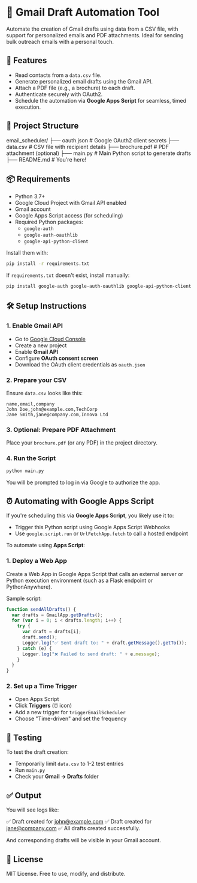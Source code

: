 # 📧 Gmail Draft Automation Tool

Automate the creation of Gmail drafts using data from a CSV file, with support for personalized emails and PDF attachments. Ideal for sending bulk outreach emails with a personal touch.


## 🚀 Features

- Read contacts from a `data.csv` file.
- Generate personalized email drafts using the Gmail API.
- Attach a PDF file (e.g., a brochure) to each draft.
- Authenticate securely with OAuth2.
- Schedule the automation via **Google Apps Script** for seamless, timed execution.


## 📂 Project Structure


email\_scheduler/
├── oauth.json             # Google OAuth2 client secrets
├── data.csv               # CSV file with recipient details
├── brochure.pdf           # PDF attachment (optional)
├── main.py                # Main Python script to generate drafts
├── README.md              # You're here!



## 📦 Requirements

- Python 3.7+
- Google Cloud Project with Gmail API enabled
- Gmail account
- Google Apps Script access (for scheduling)
- Required Python packages:
  - `google-auth`
  - `google-auth-oauthlib`
  - `google-api-python-client`

Install them with:

```bash
pip install -r requirements.txt
````

If `requirements.txt` doesn't exist, install manually:

```bash
pip install google-auth google-auth-oauthlib google-api-python-client
```



## 🛠 Setup Instructions

### 1. Enable Gmail API

* Go to [Google Cloud Console](https://console.cloud.google.com/)
* Create a new project
* Enable **Gmail API**
* Configure **OAuth consent screen**
* Download the OAuth client credentials as `oauth.json`

### 2. Prepare your CSV

Ensure `data.csv` looks like this:

```csv
name,email,company
John Doe,john@example.com,TechCorp
Jane Smith,jane@company.com,Innova Ltd
```

### 3. Optional: Prepare PDF Attachment

Place your `brochure.pdf` (or any PDF) in the project directory.

### 4. Run the Script

```bash
python main.py
```

You will be prompted to log in via Google to authorize the app.


## ⏰ Automating with Google Apps Script

If you're scheduling this via **Google Apps Script**, you likely use it to:

* Trigger this Python script using Google Apps Script Webhooks
* Use `google.script.run` or `UrlFetchApp.fetch` to call a hosted endpoint

To automate using **Apps Script**:

### 1. Deploy a Web App

Create a Web App in Google Apps Script that calls an external server or Python execution environment (such as a Flask endpoint or PythonAnywhere).

Sample script:
```javascript
function sendAllDrafts() {
  var drafts = GmailApp.getDrafts();
  for (var i = 0; i < drafts.length; i++) {
    try {
      var draft = drafts[i];
      draft.send();
      Logger.log("✅ Sent draft to: " + draft.getMessage().getTo());
    } catch (e) {
      Logger.log("❌ Failed to send draft: " + e.message);
    }
  }
}


```

### 2. Set up a Time Trigger

* Open Apps Script
* Click **Triggers** (⏰ icon)
* Add a new trigger for `triggerEmailScheduler`
* Choose "Time-driven" and set the frequency


## 🧪 Testing

To test the draft creation:

* Temporarily limit `data.csv` to 1-2 test entries
* Run `main.py`
* Check your **Gmail → Drafts** folder


## ✅ Output

You will see logs like:

✅ Draft created for john@example.com
✅ Draft created for jane@company.com
✅ All drafts created successfully.

And corresponding drafts will be visible in your Gmail account.


## 🧾 License

MIT License. Free to use, modify, and distribute.




